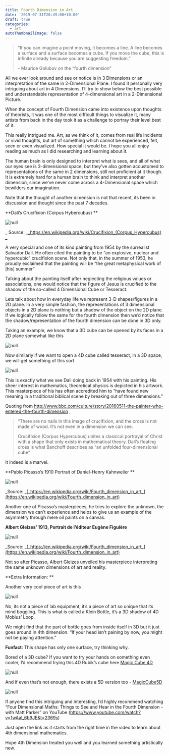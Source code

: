 ```yaml
---
title: Fourth Dimension in Art
date: '2019-07-31T20:49:00+10:00'
draft: true
categories:
  - art
autoThumbnailImage: false
---
```

> “If you can imagine a point moving, it becomes a line. A line becomes a surface and a surface becomes a cube. If you move the cube, this is infinite already because you are suggesting freedom.”
>
> \-	Maurice Golubov on the “fourth dimension”

All we ever look around and see or notice is in 3 Dimensions or an interpretation of the same in 2-Dimensional Plane. I found it personally very intriguing about art in 4 Dimensions. I’ll try to show below the best possible and understandable representation of 4-dimensional art in a 2-Dimensional Picture.

When the concept of Fourth Dimension came into existence upon thoughts of theorists, it was one of the most difficult things to visualize it, many artists from back in the day took it as a challenge to portray their level best of it.

This really intrigued me. Art, as we think of it, comes from real life incidents or vivid thoughts, but art of something which cannot be experienced, felt, seen or even visualized. How special it would be. I hope you all enjoy reading as much as I did researching and learning about it.

The human brain is only designed to interpret what is sees, and all of what our eyes see is 3-dimensional space, but they’ve also gotten accustomed to representations of the same in 2 dimensions, still not proficient at it though. It is extremely hard for a human brain to think and interpret another dimension, since we’ve never come across a 4-Dimensional space which bewilders our imagination.

Note that the thought of another dimension is not that recent, its been in discussion and thought since the past 7 decades. 

**Dalí’s Crucifixion (Corpus Hybercubus)
**

![null](/images/uploads/dali_crucifixion_hypercube.jpg)

_
Source: _[_https://en.wikipedia.org/wiki/Crucifixion_(Corpus_Hypercubus)
_](https://en.wikipedia.org/wiki/Crucifixion_(Corpus_Hypercubus))

 A very special and one of its kind painting from 1954 by the surrealist Salvador Dalí. He often cited the painting to be “an explosive, nuclear and hypercubic” crucifixion scene. Not only that, in the summer of 1953, he proudly exclaimed that the painting will be “the great metaphysical work of \[his] summer”

Talking about the painting itself after neglecting the religious values or associations, one would notice that the figure of Jesus is crucified to the shadow of the so-called 4 Dimensional Cube or Tesseract. 

Lets talk about how in everyday life we represent 3-D shapes/figures in a 2D plane. In a very simple fashion, the representations of 3 dimensional objects in a 2D plane is nothing but a shadow of the object on the 2D plane. If we logically follow the same for the fourth dimension then we’d notice that the shadow/representation of the fourth dimension can be done in 3D only.

Taking an example, we know that a 3D cube can be opened by its faces in a 2D plane somewhat like this

![null](/images/uploads/3din2d.jpg)

Now similarly if we want to open a 4D cube called tesseract, in a 3D space, we will get something of this sort

![null](/images/uploads/4din3d.png)

This is exactly what we see Dali doing back in 1954 with his painting. His sheer interest in mathematics, theoretical physics is depicted in his artwork. This masterpiece of his has often accredited him to “have found new meaning in a traditional biblical scene by breaking out of three dimensions.”

Quoting from <http://www.bbc.com/culture/story/20160511-the-painter-who-entered-the-fourth-dimension> ,

> “There are no nails in this image of crucifixion, and the cross is not made of wood. It’s not even in a dimension we can see.
>
> Crucifixion (Corpus Hypercubus) unites a classical portrayal of Christ with a shape that only exists in mathematical theory. Dalí’s floating cross is what Banchoff describes as “an unfolded four-dimensional cube”

It indeed is a marvel.

**Pablo Picasso’s 1910 Portrait of Daniel-Henry Kahnweiler
**

![null](/images/uploads/picasso_portrait_of_daniel-henry_kahnweiler_1910.jpg)

_Source: _[_https://en.wikipedia.org/wiki/Fourth_dimension_in_art_](https://en.wikipedia.org/wiki/Fourth_dimension_in_art)

Another one of Picasso’s masterpieces, he tries to explore the unknown, the dimension we can’t experience and helps to give us an example of the asymmetry through mere oil paints on a canvas.

**Albert Gleizes’ 1913, Portrait de l’éditeur Eugène Figuière**

![null](/images/uploads/albert_gleizes-_1913-_portrait_de_l’éditeur_eugène_figuière.jpg)

_Source: _[_https://en.wikipedia.org/wiki/Fourth_dimension_in_art_](https://en.wikipedia.org/wiki/Fourth_dimension_in_art)

Not so after Picasso, Albert Gleizes unveiled his masterpiece interpreting the same unknown dimensions of art and reality.

**Extra Information:
**

Another very cool piece of art is this

![null](/images/uploads/klein-bottle.jpg)

No, its not a piece of lab equipment, it’s a piece of art so unique that its mind boggling. This is what is called a Klein Bottle, it’s a 3D shadow of 4D Mobius’ Loop.

We might find that the part of bottle goes from inside itself in 3D but it just goes around in 4th dimension. “If your head isn’t paining by now, you might not be paying attention.”

**Funfact**: This shape has only one surface, try thinking why.



Bored of a 3D cube? If you want to try your hands on something even cooler, I’d recommend trying this 4D Rubik’s cube here [Magic Cube 4D](http://superliminal.com/cube/cube.htm)

![null](/images/uploads/rubic-s-cube-in-4d.png)

And if even that’s not enough, there exists a 5D version too - [MagicCube5D
](http://www.gravitation3d.com/magiccube5d/)

![null](/images/uploads/rubic-s-cube-in-5d.png)

If anyone find this intriguing and interesting, I’d highly recommend watching “Four Dimensional Maths: Things to See and Hear in the Fourth Dimension - with Matt Parker” on YouTube (<https://www.youtube.com/watch?v=1wAaI_6b9JE&t=2369s>) 

Just open the link as it starts from the right time in the video to learn about 4th dimensional mathematics.

Hope 4th Dimension treated you well and you learned something artistically new.
